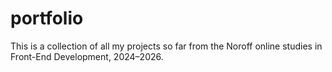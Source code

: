 # portfolio
This is a collection of all my projects so far from the Noroff online studies in Front-End Development, 2024–2026.
